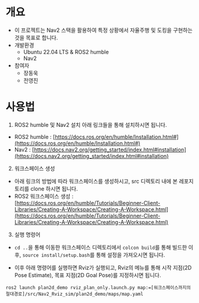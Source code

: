 # 개요
- 이 프로젝트는 Nav2 스택을 활용하여 특정 상황에서 자율주행 및 도킹을 구현하는 것을 목표로 합니다. 
- 개발환경
    - Ubuntu 22.04 LTS & ROS2 humble
    - Nav2
- 참여자
    - 장동욱
    - 전영진

# 사용법
1. ROS2 humble 및 Nav2 설치
아래 링크들을 통해 설치하시면 됩니다. 
- ROS2 humble : [https://docs.ros.org/en/humble/Installation.html#](https://docs.ros.org/en/humble/Installation.html#)
- Nav2 : [https://docs.nav2.org/getting_started/index.html#installation](https://docs.nav2.org/getting_started/index.html#installation)

2. 워크스페이스 생성
- 아래 링크의 방법에 따라 워크스페이스를 생성하시고, src 디렉토리 내에 본 레포지토리를 clone 하시면 됩니다. 
- ROS2 워크스페이스 생성 : [https://docs.ros.org/en/humble/Tutorials/Beginner-Client-Libraries/Creating-A-Workspace/Creating-A-Workspace.html](https://docs.ros.org/en/humble/Tutorials/Beginner-Client-Libraries/Creating-A-Workspace/Creating-A-Workspace.html)


3. 실행 명령어

- `cd ..`을 통해 이동한 워크스페이스 디렉토리에서 `colcon build`를 통해 빌드한 이후, `source install/setup.bash`를 통해 설정을 가져오시면 됩니다. 

- 이후 아래 명령어를 실행하면 Rviz가 실행되고, Rviz의 메뉴를 통해 시작 지점(2D Pose Estimate), 목표 지점(2D Goal Pose)를 지정하시면 됩니다. 
```
ros2 launch plan2d_demo rviz_plan_only.launch.py map:=[워크스페이스까지의 절대경로]/src/Nav2_Rviz_sim/plan2d_demo/maps/map.yaml
```

